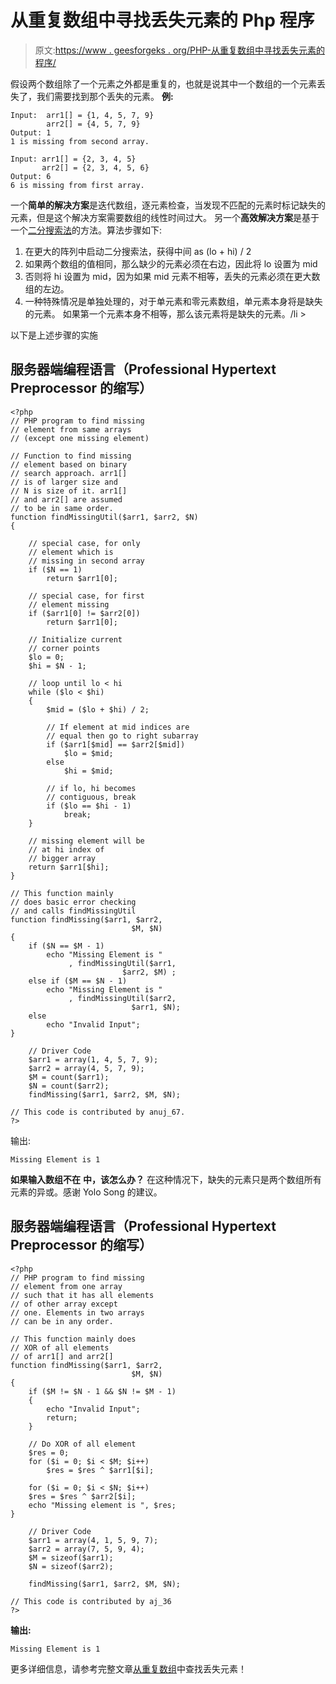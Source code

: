 # 从重复数组中寻找丢失元素的 Php 程序

> 原文:[https://www . geesforgeks . org/PHP-从重复数组中寻找丢失元素的程序/](https://www.geeksforgeeks.org/php-program-to-find-lost-element-from-a-duplicated-array/)

假设两个数组除了一个元素之外都是重复的，也就是说其中一个数组的一个元素丢失了，我们需要找到那个丢失的元素。
**例:**

```
Input:  arr1[] = {1, 4, 5, 7, 9}
        arr2[] = {4, 5, 7, 9}
Output: 1
1 is missing from second array.

Input: arr1[] = {2, 3, 4, 5}
       arr2[] = {2, 3, 4, 5, 6}
Output: 6
6 is missing from first array.
```

一个**简单的解决方案**是迭代数组，逐元素检查，当发现不匹配的元素时标记缺失的元素，但是这个解决方案需要数组的线性时间过大。
另一个**高效解决方案**是基于 [](http://geeksquiz.com/binary-search/) 一个[二分搜索法](http://geeksquiz.com/binary-search/)的方法。算法步骤如下:

1.  在更大的阵列中启动二分搜索法，获得中间 as (lo + hi) / 2
2.  如果两个数组的值相同，那么缺少的元素必须在右边，因此将 lo 设置为 mid
3.  否则将 hi 设置为 mid，因为如果 mid 元素不相等，丢失的元素必须在更大数组的左边。
4.  一种特殊情况是单独处理的，对于单元素和零元素数组，单元素本身将是缺失的元素。
    如果第一个元素本身不相等，那么该元素将是缺失的元素。/li >

以下是上述步骤的实施

## 服务器端编程语言（Professional Hypertext Preprocessor 的缩写）

```
<?php
// PHP program to find missing 
// element from same arrays 
// (except one missing element)

// Function to find missing 
// element based on binary
// search approach. arr1[] 
// is of larger size and
// N is size of it. arr1[]
// and arr2[] are assumed
// to be in same order.
function findMissingUtil($arr1, $arr2, $N)
{

    // special case, for only 
    // element which is
    // missing in second array
    if ($N == 1)
        return $arr1[0];

    // special case, for first
    // element missing
    if ($arr1[0] != $arr2[0])
        return $arr1[0];

    // Initialize current 
    // corner points
    $lo = 0;
    $hi = $N - 1;

    // loop until lo < hi
    while ($lo < $hi)
    {
        $mid = ($lo + $hi) / 2;

        // If element at mid indices are 
        // equal then go to right subarray
        if ($arr1[$mid] == $arr2[$mid])
            $lo = $mid;
        else
            $hi = $mid;

        // if lo, hi becomes 
        // contiguous, break
        if ($lo == $hi - 1)
            break;
    }

    // missing element will be 
    // at hi index of
    // bigger array
    return $arr1[$hi];
}

// This function mainly 
// does basic error checking
// and calls findMissingUtil
function findMissing($arr1, $arr2, 
                           $M, $N)
{
    if ($N == $M - 1)
        echo "Missing Element is "
             , findMissingUtil($arr1, 
                         $arr2, $M) ;
    else if ($M == $N - 1)
        echo "Missing Element is "
             , findMissingUtil($arr2, 
                           $arr1, $N);
    else
        echo "Invalid Input";
}

    // Driver Code
    $arr1 = array(1, 4, 5, 7, 9);
    $arr2 = array(4, 5, 7, 9);
    $M = count($arr1);
    $N = count($arr2);
    findMissing($arr1, $arr2, $M, $N);

// This code is contributed by anuj_67.
?>
```

输出:

```
Missing Element is 1
```

**如果输入数组不在** **中，该怎么办？**
在这种情况下，缺失的元素只是两个数组所有元素的异或。感谢 Yolo Song 的建议。

## 服务器端编程语言（Professional Hypertext Preprocessor 的缩写）

```
<?php
// PHP program to find missing
// element from one array
// such that it has all elements
// of other array except
// one. Elements in two arrays 
// can be in any order.

// This function mainly does
// XOR of all elements
// of arr1[] and arr2[]
function findMissing($arr1, $arr2, 
                           $M, $N)
{
    if ($M != $N - 1 && $N != $M - 1)
    {
        echo "Invalid Input";
        return;
    }

    // Do XOR of all element
    $res = 0;
    for ($i = 0; $i < $M; $i++)
        $res = $res ^ $arr1[$i];

    for ($i = 0; $i < $N; $i++)
    $res = $res ^ $arr2[$i];
    echo "Missing element is ", $res;
}

    // Driver Code
    $arr1 = array(4, 1, 5, 9, 7);
    $arr2 = array(7, 5, 9, 4);
    $M = sizeof($arr1);
    $N = sizeof($arr2);

    findMissing($arr1, $arr2, $M, $N);

// This code is contributed by aj_36
?>
```

**输出:**

```
Missing Element is 1
```

更多详细信息，请参考完整文章[从重复数组](https://www.geeksforgeeks.org/find-lost-element-from-a-duplicated-array/)中查找丢失元素！